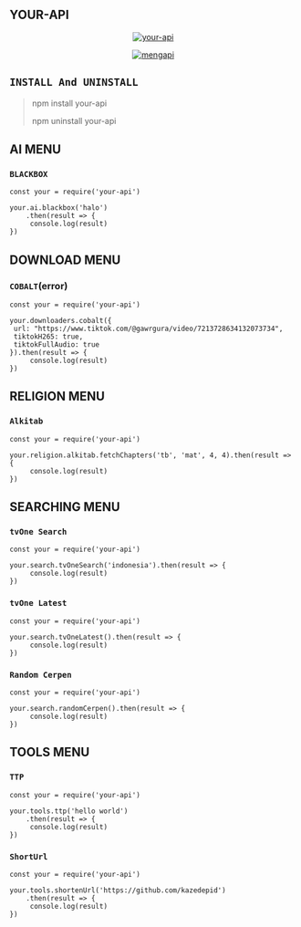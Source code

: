 ## YOUR-API

</div>

<p align="center">
<a href="##"><img title="your-api" src="https://img.shields.io/static/v1?label=package&message=your-api&color=red"></a>
</p>

<p align="center">
<a href="#"><img title="mengapi" src="https://img.shields.io/static/v1?label=FREE&message=your-api&color=pink"></a>
</p>

## ```INSTALL And UNINSTALL```
> npm install your-api
>  
> npm uninstall your-api


## AI MENU

### ```BLACKBOX```
``` 
const your = require('your-api')

your.ai.blackbox('halo')
    .then(result => {
     console.log(result)
})
```


## DOWNLOAD MENU

### ```COBALT```(error)
``` 
const your = require('your-api')

your.downloaders.cobalt({
 url: "https://www.tiktok.com/@gawrgura/video/7213728634132073734",
 tiktokH265: true,
 tiktokFullAudio: true
}).then(result => {
     console.log(result)
})
```


## RELIGION MENU

### ```Alkitab```
``` 
const your = require('your-api')

your.religion.alkitab.fetchChapters('tb', 'mat', 4, 4).then(result => {
     console.log(result)
})
```


## SEARCHING MENU

### ```tvOne Search```
``` 
const your = require('your-api')

your.search.tvOneSearch('indonesia').then(result => {
     console.log(result)
})
```

### ```tvOne Latest```
``` 
const your = require('your-api')

your.search.tvOneLatest().then(result => {
     console.log(result)
})
```

### ```Random Cerpen```
``` 
const your = require('your-api')

your.search.randomCerpen().then(result => {
     console.log(result)
})
```


## TOOLS MENU

### ```TTP```
``` 
const your = require('your-api')

your.tools.ttp('hello world')
    .then(result => {
     console.log(result)
})
```

### ```ShortUrl```
``` 
const your = require('your-api')

your.tools.shortenUrl('https://github.com/kazedepid')
    .then(result => {
     console.log(result)
})
```